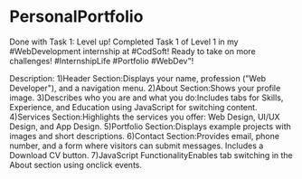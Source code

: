 # PersonalPortfolio
Done with Task 1: Level up! Completed Task 1 of Level 1 in my #WebDevelopment internship at #CodSoft! Ready to take on more challenges! #InternshipLife #Portfolio #WebDev"!

Description:
1)Header Section:Displays your name, profession ("Web Developer"), and a navigation menu.
2)About Section:Shows your profile image.
3)Describes who you are and what you do:Includes tabs for Skills, Experience, and Education using JavaScript for switching content.
4)Services Section:Highlights the services you offer: Web Design, UI/UX Design, and App Design.
5)Portfolio Section:Displays example projects with images and short descriptions.
6)Contact Section:Provides email, phone number, and a form where visitors can submit messages.
Includes a Download CV button.
7)JavaScript FunctionalityEnables tab switching in the About section using onclick events.
